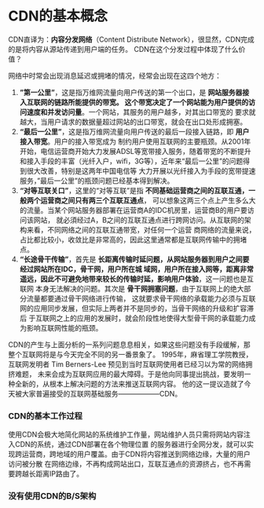 CDN的基本概念
=================================================================
CDN直译为：**内容分发网络**（Content Distribute Network），很显然，CDN完成的是将内容从源站传递到用户端的任务。
CDN在这个分发过程中体现了什么价值？

网络中时常会出现消息延迟或拥堵的情况，经常会出现在这四个地方：

1. **”第一公里”**，这是指万维网流量向用户传送的第一个出口，是 **网站服务器接入互联网的链路所能提供的带宽。
这个带宽决定了一个网站能为用户提供的访问速度和并发访问量**。一个网站，其服务的用户越多，对其出口带宽的
要求就越大，当用户请求的数据量超过网站的出口带宽，就会在出口处形成拥塞。
2. **“最后一公里”**，这是指万维网流量向用户传送的最后一段接入链路，即 **用户接入带宽**。用户的接入带宽成为
制约用户使用互联网的主要瓶颈。从2001年开始，电信运营商开始大力发展ADSL等宽带接入服务，随着带宽的不断提升
和接入手段的丰富（光纤入户，wifi，3G等），近年来“最后一公里”的问题得到很大改善，特别是这两年中国电信等
大力开展以光纤接入为手段的宽带提速服务，”最后一公里”的瓶颈问题已经基本得到解决。
3. **“对等互联关口”**，这里的“对等互联”是指 **不同基础运营商之间的互联互通，一般两个运营商之间只有两三个互联互通点**，
可以想象这两三个点上产生多么大的流量。当某个网站服务器部署在运营商A的IDC机房里，运营商B的用户要访问该网站，
就必須经过A，B之间的互联互通点进行跨网访问。从互联网的架构来看，不同网络之间的互联互通带宽，对任何一个运营
商网络的流量来说，占比都比较小，收敛比是非常高的，因此这里通常都是互联网传输中的拥堵点。
4. **“长途骨干传输”**，首先是 **长距离传输时延问题，从网站服务器到用户之间要经过网站所在IDC，骨干网，用户所在城
域网，用户所在接入网等，距离非常遥远，因此不可避免地带来较长的传输时延，影响用户体验**，这一问题也是互联网
本身无法解决的问题。其次是 **骨干网拥塞问题**，由于互联网上的绝大部分流量都要通过骨干网络进行传输，
这就要求骨干网络的承载能力必须与互联网的应用同步发展，但实际上两者并不是同步的，当骨干网络的升级和扩容滞后
于互联网之上的应用的发展时，就会阶段性地使得大型骨干网的承载能力成为影响互联网性能的瓶颈。

CDN的产生与上面分析的一系列问题息息相关，如果这些问题没有手段缓解，那整个互联网将是与今天完全不同的另一番景象了。
1995年，麻省理工学院教授，互联网发明者 Tim Berners-Lee 预见到当时互联网使用者已经习以为常的网络拥挤难题，
未来会成为互联网应用的最大障碍。于是他向同事提出挑战，要发明一种全新的，从根本上解决问题的方法来推送互联网内容。
他的这一提议造就了今天被大家普遍接受的互联网基础服务——————CDN。

### CDN的基本工作过程
使用CDN会极大地简化网站的系统维护工作量，网站维护人员只需将网站内容注入CDN的系统，通过CDN部署在各个物理位置
的服务器进行全网分发，就可以实现跨运营商，跨地域的用户覆盖。由于CDN将内容推送到网络边缘，大量的用户访问被分散
在网络边缘，不再构成网站出口，互联互通点的资源挤占，也不再需要跨越长距离IP路由了。

### 没有使用CDN的B/S架构
